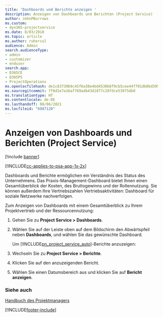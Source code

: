 ```yaml
---
title: 'Dashboards und Berichte anzeigen '
description: Anzeigen von Dashboards und Berichten (Project Service)
author: JohnPBurrows
ms.custom:
- dyn365-projectservice
ms.date: 8/03/2018
ms.topic: article
ms.author: ruhercul
audience: Admin
search.audienceType:
- admin
- customizer
- enduser
search.app:
- D365CE
- D365PS
- ProjectOperations
ms.openlocfilehash: de1c83730b9c45f6a38e4bd4538b6f9cb5cee44f701db0bd395069cf8336d080
ms.sourcegitcommit: 7f8d1e7a16af769adb43d1877c28fdce53975db8
ms.translationtype: HT
ms.contentlocale: de-DE
ms.lasthandoff: 08/06/2021
ms.locfileid: "6987120"
---
```

# <a name="view-dashboards-and-reports-project-service"></a>Anzeigen von Dashboards und Berichten (Project Service)

[!include [banner](../includes/psa-now-project-operations.md)]

[!INCLUDE[cc-applies-to-psa-app-1x-2x](../includes/cc-applies-to-psa-app-1x-2x.md)]

Dashboards und Berichte ermöglichen ein Verständnis des Status des Unternehmens. Das Praxis-Management-Dashboard bietet Ihnen einen Gesamtüberblick der Kosten, des Bruttogewinns und der Rollennutzung. Sie können außerdem Ihre Vertriebszahlen Vertriebsaktivitäten: Dashboard für soziale Netzwerke nachverfolgen.  
  
 Zum Anzeigen von Dashboards mit einem Gesamtüberblick zu Ihrem Projektvertrieb und der Ressourcennutzung:  
  
1. Gehen Sie zu **Project Service > Dashboards**.  
  
2. Wählen Sie auf der Leiste oben auf dem Bildschirm den Abwärtspfeil neben **Dashboards**, und wählen Sie das gewünschte Dashboard.  
  
   Um [!INCLUDE[pn_project_service_auto](../includes/pn-project-service-auto.md)]-Berichte anzuzeigen:  
  
3. Wechseln Sie zu **Project Service > Berichte**.  
  
4. Klicken Sie auf den anzuzeigenden Bericht.  
  
5. Wählen Sie einen Datumsbereich aus und klicken Sie auf **Bericht anzeigen**.  
  
### <a name="see-also"></a>Siehe auch  
 [Handbuch des Projektmanagers](../psa/project-manager-guide.md)


[!INCLUDE[footer-include](../includes/footer-banner.md)]